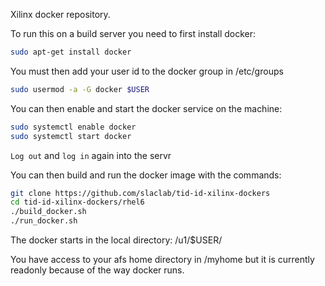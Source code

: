 Xilinx docker repository.

To run this on a build server you need to first install docker:
```bash
sudo apt-get install docker
```

You must then add your user id to the docker group in /etc/groups
```bash
sudo usermod -a -G docker $USER
```

You can then enable and start the docker service on the machine:
```bash
sudo systemctl enable docker
sudo systemctl start docker
```

`Log out` and `log in` again into the servr

You can then build and run the docker image with the commands:

```bash
git clone https://github.com/slaclab/tid-id-xilinx-dockers
cd tid-id-xilinx-dockers/rhel6
./build_docker.sh
./run_docker.sh
```

The docker starts in the local directory: /u1/$USER/

You have access to your afs home directory in /myhome but it is currently readonly because of the way docker runs.


